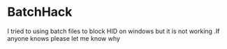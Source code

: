 # BatchHack
I tried to using batch files to block HID on windows but it is not working .If anyone knows please let me know why
